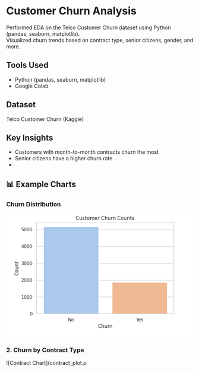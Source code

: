 # Customer Churn Analysis
Performed EDA on the Telco Customer Churn dataset using Python (pandas, seaborn, matplotlib).  
Visualized churn trends based on contract type, senior citizens, gender, and more.

## Tools Used
- Python (pandas, seaborn, matplotlib)
- Google Colab

## Dataset
Telco Customer Churn (Kaggle)

## Key Insights
- Customers with month-to-month contracts churn the most
- Senior citizens have a higher churn rate
- 
## 📊 Example Charts

### Churn Distribution
![Churn Chart](visualize_churn.png)

### 2. Churn by Contract Type
![Contract Chart](contract_plot.p
